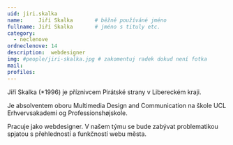```yaml
---
uid: jiri.skalka
name:     Jiří Skalka   	# běžně používáné jméno
fullname: Jiří Skalka   	# jméno s tituly etc.
category:
  - neclenove
ordneclenove: 14  
description:  webdesigner
img: #people/jiri-skalka.jpg # zakomentuj radek dokud není fotka
mail:
profiles:
---
```


Jiří Skalka (*1996) je příznivcem Pirátské strany v Libereckém kraji.

Je absolventem oboru Multimedia Design and Communication na škole UCL Erhvervsakademi og Professionshøjskole.

Pracuje jako webdesigner. V našem týmu se bude zabývat problematikou spjatou s přehledností a funkčností webu města.
